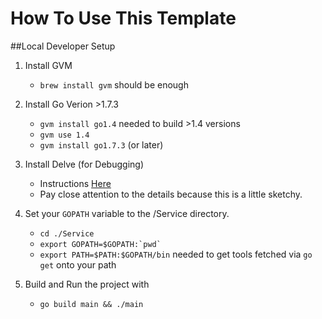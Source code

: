 How To Use This Template
========================

##Local Developer Setup

1. Install GVM
    - ```brew install gvm``` should be enough

2. Install Go Verion >1.7.3
    - ```gvm install go1.4``` needed to build >1.4 versions
    - ```gvm use 1.4```
    - ```gvm install go1.7.3``` (or later)


3. Install Delve (for Debugging)
    - Instructions [Here](https://github.com/derekparker/delve/tree/master/Documentation/installation)
    - Pay close attention to the details because this is a little sketchy.
   

4. Set your ```GOPATH``` variable to the /Service directory.
    - ```cd ./Service```
    - ```export GOPATH=$GOPATH:`pwd` ```
    - ```export PATH=$PATH:$GOPATH/bin``` needed to get tools fetched via ```go get``` onto your path
    
5. Build and Run the project with 
    - ```go build main && ./main```
    
